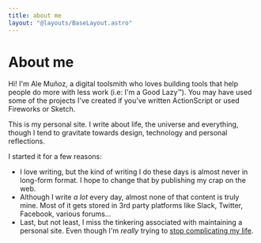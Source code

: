 ```yaml
---
title: about me
layout: "@layouts/BaseLayout.astro"
---
```


# About me

Hi! I'm Ale Muñoz, a digital toolsmith who loves building tools that help
people do more with less work (i.e: I'm a Good Lazy™). You may have used
some of the projects I've created if you've written ActionScript or used
Fireworks or Sketch.
  
This is my personal site. I write about life, the universe
and everything, though I tend to gravitate towards design, technology and
personal reflections.

I started it for a few reasons:
  
- I love writing, but the kind of writing I do these days is almost never
  in long-form format. I hope to change that by publishing my crap on the web.
- Although I write *a lot* every day, almost none of that content is truly mine.
  Most of it gets stored in 3rd party platforms like Slack, Twitter, Facebook,
  various forums…
- Last, but not least, I miss the tinkering associated with maintaining
  a personal site. Even though I'm *really* trying to [stop complicating my life](/stop-complicating-your-life/).
